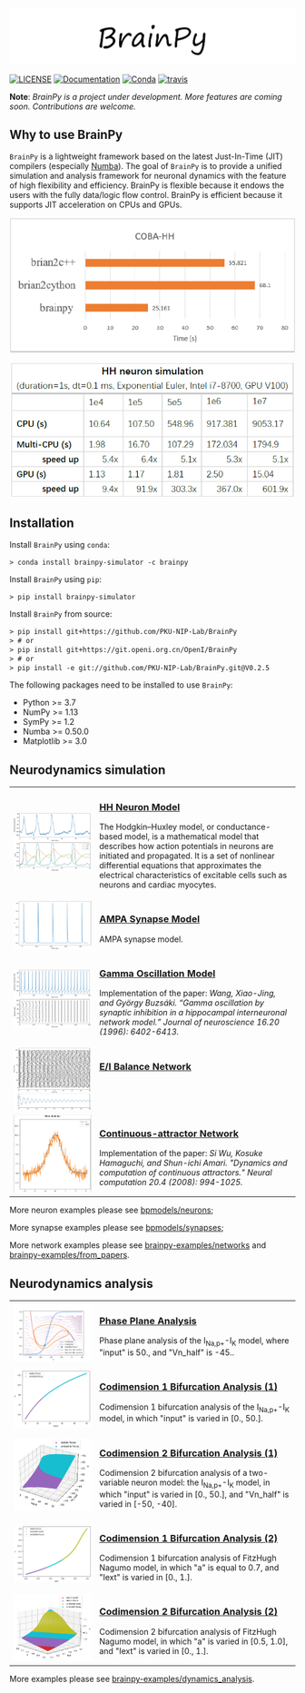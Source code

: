 
![Logo](docs/images/logo.png)

[![LICENSE](https://anaconda.org/brainpy/brainpy/badges/license.svg)](https://github.com/PKU-NIP-Lab/BrainPy)    [![Documentation](https://readthedocs.org/projects/brainpy/badge/?version=latest)](https://brainpy.readthedocs.io/en/latest/?badge=latest)     [![Conda](https://anaconda.org/brainpy/brainpy/badges/version.svg)](https://anaconda.org/brainpy/brainpy)    [![travis](https://travis-ci.org/PKU-NIP-Lab/BrainPy.svg?branch=master)](https://travis-ci.org/PKU-NIP-Lab/BrainPy)



**Note**: *BrainPy is a project under development. More features are coming soon. Contributions are welcome.*



## Why to use BrainPy

``BrainPy`` is a lightweight framework based on the latest Just-In-Time (JIT) compilers (especially [Numba](https://numba.pydata.org/)). The goal of ``BrainPy`` is to provide a unified simulation and analysis framework for neuronal dynamics with the feature of high flexibility and efficiency. BrainPy is flexible because it endows the users with the fully data/logic flow control. BrainPy is efficient because it supports JIT acceleration on CPUs  and GPUs.


![Speed Comparison with Brian2](docs/images/speed.png)

![Scaling of BrainPy](docs/images/speed_scaling.png)



## Installation

Install ``BrainPy`` using ``conda``:

    > conda install brainpy-simulator -c brainpy

Install ``BrainPy`` using ``pip``:

    > pip install brainpy-simulator

Install ``BrainPy`` from source:

    > pip install git+https://github.com/PKU-NIP-Lab/BrainPy
    > # or
    > pip install git+https://git.openi.org.cn/OpenI/BrainPy
    > # or
    > pip install -e git://github.com/PKU-NIP-Lab/BrainPy.git@V0.2.5


The following packages need to be installed to use ``BrainPy``:

- Python >= 3.7
- NumPy >= 1.13
- SymPy >= 1.2
- Numba >= 0.50.0
- Matplotlib >= 3.0


## Neurodynamics simulation

<table border="0">
    <tr>
        <td border="0" width="30%">
            <a href="https://brainpy-models.readthedocs.io/en/latest/tutorials/neurons/HH_model.html">
            <img src="docs/images/HH_neuron.png">
            </a>
        </td>
        <td border="0" valign="top">
            <h3><a href="https://brainpy-models.readthedocs.io/en/latest/tutorials/neurons/HH_model.html">HH Neuron Model</a></h3>
            <p>The Hodgkin–Huxley model, or conductance-based model,
            is a mathematical model that describes how action potentials
            in neurons are initiated and propagated. It is a set of nonlinear
            differential equations that approximates the electrical characteristics
            of excitable cells such as neurons and cardiac myocytes.</p>
        </td>
    </tr>
    <tr>
        <td border="0" width="30%">
            <a href="https://brainpy-models.readthedocs.io/en/latest/tutorials/synapses/Excitatory_models.html">
            <img src="docs/images/AMPA_model.png">
            </a>
        </td>
        <td border="0" valign="top">
            <h3><a href="https://brainpy-models.readthedocs.io/en/latest/tutorials/synapses/Excitatory_models.html">AMPA Synapse Model</a></h3>
            <p>AMPA synapse model.</p>
        </td>
    </tr>
    <tr>
        <td border="0" width="30%">
            <a href="https://brainpy-models.readthedocs.io/en/latest/examples/networks/Gamma_oscillations.html">
            <img src="docs/images/gamma_oscillation.png">
            </a>
        </td>
        <td border="0" valign="top">
            <h3><a href="https://brainpy-models.readthedocs.io/en/latest/examples/networks/Gamma_oscillations.html">Gamma Oscillation Model</a></h3>
            <p>Implementation of the paper: <i> Wang, Xiao-Jing, and György Buzsáki. “Gamma oscillation by
                  synaptic inhibition in a hippocampal interneuronal network
                  model.” Journal of neuroscience 16.20 (1996): 6402-6413. </i>
            </p>
        </td>
    </tr>
    <tr>
        <td border="0" width="30%">
            <a href="https://brainpy-models.readthedocs.io/en/latest/examples/networks/EI_balanced_network.html">
            <img src="docs/images/EI_balance_net.png">
            </a>
        </td>
        <td border="0" valign="top">
            <h3><a href="https://brainpy-models.readthedocs.io/en/latest/examples/networks/EI_balanced_network.html">E/I Balance Network</a></h3>
        </td>
    </tr>
    <tr>
        <td border="0" width="30%">
            <a href="https://brainpy-models.readthedocs.io/en/latest/examples/networks/CANN.html">
            <img src="docs/images/CANN1d.png">
            </a>
        </td>
        <td border="0" valign="top">
            <h3><a href="https://brainpy-models.readthedocs.io/en/latest/examples/networks/CANN.html">Continuous-attractor Network</a></h3>
            <p>Implementation of the paper: <i> Si Wu, Kosuke Hamaguchi, and Shun-ichi Amari. "Dynamics and
                    computation of continuous attractors." Neural
                    computation 20.4 (2008): 994-1025. </i>
            </p>
        </td>
    </tr>
</table>



More neuron examples please see [bpmodels/neurons](https://github.com/PKU-NIP-Lab/BrainPy-Models/tree/main/bpmodels/neurons);

More synapse examples please see [bpmodels/synapses](https://github.com/PKU-NIP-Lab/BrainPy-Models/tree/main/bpmodels/synapses);

More network examples please see [brainpy-examples/networks](https://github.com/PKU-NIP-Lab/BrainPy-Models/tree/main/brainpy-examples/networks) and [brainpy-examples/from_papers](https://github.com/PKU-NIP-Lab/BrainPy-Models/tree/main/brainpy-examples/from_papers).




## Neurodynamics analysis



<table border="0">
    <tr>
        <td border="0" width="30%">
            <a href="https://brainpy-models.readthedocs.io/en/latest/tutorials/dynamics_analysis/NaK_model_analysis.html">
            <img src="docs/images/phase_plane_analysis1.png">
            </a>
        </td>
        <td border="0" valign="top">
            <h3><a href="https://brainpy-models.readthedocs.io/en/latest/tutorials/dynamics_analysis/NaK_model_analysis.html">Phase Plane Analysis</a></h3>
            <p>Phase plane analysis of the I<sub>Na,p+</sub>-I<sub>K</sub> model, where
            "input" is 50., and "Vn_half" is -45..</p>
        </td>
    </tr>
    <tr>
        <td border="0" width="30%">
            <a href="https://brainpy-models.readthedocs.io/en/latest/tutorials/dynamics_analysis/NaK_model_analysis.html#Codimension-1-bifurcation-analysis">
            <img src="docs/images/NaK_model_codimension1.png">
            </a>
        </td>
        <td border="0" valign="top">
            <h3><a href="https://brainpy-models.readthedocs.io/en/latest/tutorials/dynamics_analysis/NaK_model_analysis.html#Codimension-1-bifurcation-analysis">
                Codimension 1 Bifurcation Analysis (1)</a></h3>
            <p>Codimension 1 bifurcation analysis of the I<sub>Na,p+</sub>-I<sub>K</sub> model,
                in which "input" is varied in [0., 50.].</p>
        </td>
    </tr>
    <tr>
        <td border="0" width="30%">
            <a href="https://brainpy-models.readthedocs.io/en/latest/tutorials/dynamics_analysis/NaK_model_analysis.html#Codimension-2-bifurcation-analysis">
            <img src="docs/images/NaK_model_codimension2.png">
            </a>
        </td>
        <td border="0" valign="top">
            <h3><a href="https://brainpy-models.readthedocs.io/en/latest/tutorials/dynamics_analysis/NaK_model_analysis.html#Codimension-2-bifurcation-analysis">
                Codimension 2 Bifurcation Analysis (1)</a></h3>
            <p>Codimension 2 bifurcation analysis of a two-variable neuron model:
                the I<sub>Na,p+</sub>-I<sub>K</sub> model, in which "input" is varied
                in [0., 50.], and "Vn_half" is varied in [-50, -40].</p>
        </td>
    </tr>
    <tr>
        <td border="0" width="30%">
            <a href="https://brainpy-models.readthedocs.io/en/latest/tutorials/dynamics_analysis/FitzHugh_Nagumo_analysis.html">
            <img src="docs/images/FitzHugh_Nagumo_codimension1.png">
            </a>
        </td>
        <td border="0" valign="top">
            <h3><a href="https://brainpy-models.readthedocs.io/en/latest/tutorials/dynamics_analysis/FitzHugh_Nagumo_analysis.html">
                Codimension 1 Bifurcation Analysis (2)</a></h3>
            <p>Codimension 1 bifurcation analysis of FitzHugh Nagumo model, in which
                "a" is equal to 0.7, and "Iext" is varied in [0., 1.].</p>
        </td>
    </tr>
    <tr>
        <td border="0" width="30%">
            <a href="https://brainpy-models.readthedocs.io/en/latest/tutorials/dynamics_analysis/FitzHugh_Nagumo_analysis.html#Codimension-2-bifurcation-analysis">
            <img src="docs/images/FitzHugh_Nagumo_codimension2.png">
            </a>
        </td>
        <td border="0" valign="top">
            <h3><a href="https://brainpy-models.readthedocs.io/en/latest/tutorials/dynamics_analysis/FitzHugh_Nagumo_analysis.html#Codimension-2-bifurcation-analysis">
                Codimension 2 Bifurcation Analysis (2)</a></h3>
            <p>Codimension 2 bifurcation analysis of FitzHugh Nagumo model, in which "a"
               is varied in [0.5, 1.0], and "Iext" is varied in [0., 1.].</p>
        </td>
    </tr>
</table>



More examples please see [brainpy-examples/dynamics_analysis](https://github.com/PKU-NIP-Lab/BrainPy-Models/tree/main/brainpy-examples/dynamics_analysis).






